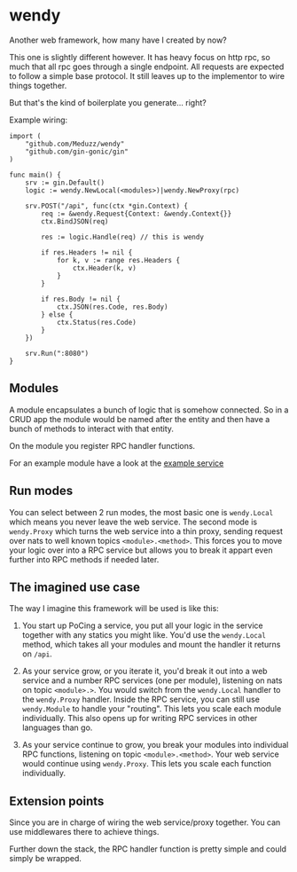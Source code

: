 # wendy
Another web framework, how many have I created by now?

This one is slightly different however. It has heavy focus on http rpc, so much that all rpc goes through a single endpoint. All requests are expected to follow a simple base protocol. It still leaves up to the implementor to wire things together.

But that's the kind of boilerplate you generate... right?

Example wiring:

    import (
        "github.com/Meduzz/wendy"
        "github.com/gin-gonic/gin"
    )

    func main() {
        srv := gin.Default()
        logic := wendy.NewLocal(<modules>)|wendy.NewProxy(rpc)
        
        srv.POST("/api", func(ctx *gin.Context) {
            req := &wendy.Request{Context: &wendy.Context{}}
            ctx.BindJSON(req)

            res := logic.Handle(req) // this is wendy

            if res.Headers != nil {
                for k, v := range res.Headers {
                    ctx.Header(k, v)
                }
            }

            if res.Body != nil {
                ctx.JSON(res.Code, res.Body)
            } else {
                ctx.Status(res.Code)
            }
        })

        srv.Run(":8080")
    }

## Modules

A module encapsulates a bunch of logic that is somehow connected. So in a CRUD app the module would be named after the entity and then have a bunch of methods to interact with that entity.

On the module you register RPC handler functions.

For an example module have a look at the [example service](example/service/service.go)

## Run modes

You can select between 2 run modes, the most basic one is `wendy.Local` which means you never leave the web service. The second mode is `wendy.Proxy` which turns the web service into a thin proxy, sending request over nats to well known topics `<module>.<method>`. This forces you to move your logic over into a RPC service but allows you to break it appart even further into RPC methods if needed later.

## The imagined use case

The way I imagine this framework will be used is like this:

1. You start up PoCing a service, you put all your logic in the service together with any statics you might like. You'd use the `wendy.Local` method, which takes all your modules and mount the handler it returns on `/api`.

2. As your service grow, or you iterate it, you'd break it out into a web service and a number RPC services (one per module), listening on nats on topic `<module>.>`. You would switch from the `wendy.Local` handler to the `wendy.Proxy` handler. Inside the RPC service, you can still use `wendy.Module` to handle your "routing". This lets you scale each module individually. This also opens up for writing RPC services in other languages than go.

3. As your service continue to grow, you break your modules into individual RPC functions, listening on topic `<module>.<method>`. Your web service would continue using `wendy.Proxy`. This lets you scale each function individually.

## Extension points

Since you are in charge of wiring the web service/proxy together. You can use middlewares there to achieve things.

Further down the stack, the RPC handler function is pretty simple and could simply be wrapped.
